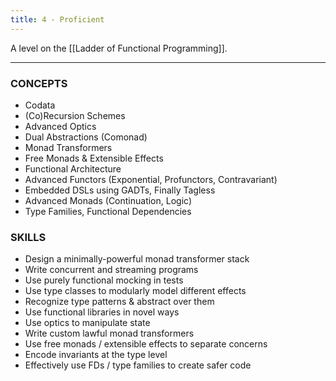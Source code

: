 ```yaml
---
title: 4 - Proficient
---
```


A level on the [[Ladder of Functional Programming]].

---

### CONCEPTS
* Codata
* (Co)Recursion Schemes
* Advanced Optics
* Dual Abstractions (Comonad)
* Monad Transformers
* Free Monads & Extensible Effects
* Functional Architecture
* Advanced Functors (Exponential, Profunctors, Contravariant)
* Embedded DSLs using GADTs, Finally Tagless
* Advanced Monads (Continuation, Logic)
* Type Families, Functional Dependencies

### SKILLS
* Design a minimally-powerful monad transformer stack
* Write concurrent and streaming programs
* Use purely functional mocking in tests
* Use type classes to modularly model different effects
* Recognize type patterns & abstract over them
* Use functional libraries in novel ways
* Use optics to manipulate state
* Write custom lawful monad transformers
* Use free monads / extensible effects to separate concerns
* Encode invariants at the type level
* Effectively use FDs / type families to create safer code
